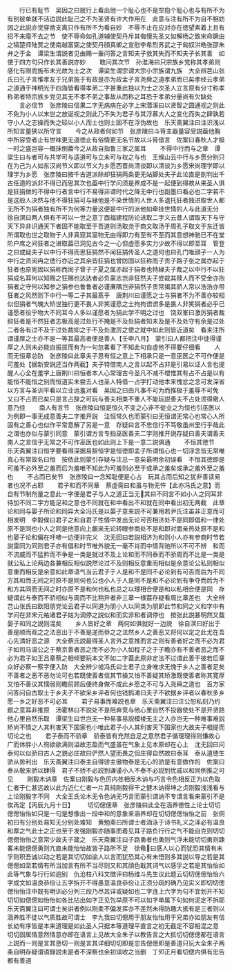 <!-- { "loadSidebar": true } -->
　　行已有耻节　吴因之曰就行上看出他一个耻心也不是空抱个耻心也与有所不为有别彼单就不洁边説此耻己之不为圣贤有许大作用在　此意与注有所不为自不相妨　因之此説亦觉穿凿支离只作有所不为看自妙　不辱不止在应对亦在徳望素着上且有招不来麾不去之节　使不辱命如孔道辅使契丹斥其侮慢先圣又如解杨之致宋命蹶由之犒楚师陆贾之使南越富弼之使契丹顔真卿之宣慰李希烈苏武之于匈奴洪皓张邵朱弁之于金　谭梁生谓説者见由赐一軰问答之言知夫子救其失而不知夫子长其善　如使于四方句只作长其善説亦妙
　　敢问其次节　孙淮海曰只宗族乡党称其孝弟则感化有限而施布未光故为士之次　谭梁生谓宗谓大宗小宗族谓九族　大全辨芑山张氏曰孔子言惟孝友于兄弟施于有政是亦为政孟子言尧舜之道孝弟而已矣孝经云孝弟之道通于神明光于四海皆看得孝弟二字甚重此独以为士之次圣人立言原有分寸称孝称弟者特宗族乡党见其无不孝不弟之事故从而称之耳恐于孝弟分量尚有欠缺处
　　言必信节　张彦陵曰信果二字无病病在必字上宋濳溪曰以贤智之圆通视之则此不免为小人以末世之放诞视之则此乃不失为君子与其浮慕大人之变化而失之肆孰若守小人之志操而失之硁以小人而士也则士固不在浮伪故也　乐天斋翼注曰注识浅以所知言量狭以所守言
　　今之从政者何如节　张彦陵曰斗筲主器量容受説葢他胸中所容受者止有世味更无道徳止有俗情更无名节故以斗筲借言　佐案曰春秋人才极一时之盛岂容一概抹倒葢今之从政自指鲁三家之属耳
　　不得中行而与之章　谭梁生曰与者可与共学可与适道可与立未可与权之与也　王缑山云中行与乡愿分别只在为己为人如东汉尚节义即以节义为乡愿西晋尚清谈即以清谈为乡愿宋尚理学即以理学为乡愿　张彦陵曰按千古道派除却狂狷两条更无站脚处夫子此论直是剖判出千古任道的派非不得已而思其次也葢中行学问须是养成不是一起便到得故从来圣人俱是狂狷做的不得中行者言中行不易得非谓时代之降无中行也副墨曰看必也二字若不是这般人决然与他不得狂狷可与縁他是不染世情的人世人多退托狂者独进取世人都无所不为狷者独有所不为何等力量这便是中行的派他如牵挂世情的人与此道无分　徐自溟曰两人俱有不可以一世之意丁酉福建程防论进取二字义云昔人谓取天下与守天下异非识通天下者固不能取至于吾道则汤取尧于商文取汤于周孔子取文于东迁皆所谓取也世之取物于人非真窥其室物无由得即力有至有不至而其意想神驰已不在堂阶户席之间狂者之进取葢已洞见古今之一心但虚愿多实力少故不得以即至耳　管登之曰或疑夫子以中行不得而思狂狷然不闻狂狷传圣人之道何也曰孔门唯顔子一人为中行之资闵冉之徳行亦近之其余皆狂狷也曾防固以狂称而子贡子路子张之属亦起于狂者也原宪固以狷称而闵子曾子子夏之属亦起于狷者也特縁夫子裁之以中行不以狂狷成名耳何以知赐之狂赐也达达者必负豪志岂非狂然夫子尝裁其赎人而不受金亦抱狷者之守何以知参之狷参也鲁鲁者必谨亷隅岂非狷然子贡常揭其骄人常以浩浩亦带狂者之风然则下中行一等二子其最髙乎　唐荆川曰谨愿之士与狷者不为不善亦较相似但狷者气魄大矫世独行更不畏人非笑谨愿之士拘拘谫谫多是畏人非笑狷者必乎已谨愿者役乎物大不同耳今人多以谨愿者为狷此学不明之过也　饶双峯曰激厉狷者裁抑狂者是不然狂者志极高是过处行不掩是不及处狷者知未及是不及处守有余是过处二者各有过不及于过处裁抑之于不及处激厉之使之就中如此则皆近道矣　看来注所谓谨厚之士亦不是一等其最高者便是善人【壬申八月】　蒙引曰人都把注中徒得谨厚之人则未必能自振拔而有为一句忽畧看了不知此句自虚他不得要仔细看
　　人而无恒章总防　张彦陵曰此章夫子思有恒之意上下相承只是一意巫医之不可作便是可羞处【据新安説还当作两截】夫子特借南人之言以起不占非是引易以证人言也提醒人心全在羞字上唐荆川曰恒者本人心常理古今圣凡不减不增惟其有占不占是以有能恒不能恒之别而恒道实未尝去人也圣人特借一占字打动他本来愧忿之念可发深省　以方言与圣训平看以立业远羞对看　吴因之曰由凡事不可为而推极于羞辱不可免　又曰不占而已矣只是言占辞之可玩与善夫相类不重人不能玩説善夫不占处须得儆人意乃佳
　　南人有言节　张彦陵曰恒是恒久不变之心非不徙业之为恒也引巫医以为例即一事无成意善夫二字推开説　注恒常久也而蒙引曰无恒谓无常心也常心人所固有之善心也似作平常意解了另是一意　存疑曰言不忠信行不笃敬虽州里行乎哉此之谓也亦似与蒙引同意　蒙引谓方言专指巫医善夫二字则推开説存疑曰善夫谓善夫南人之言信乎无常之不可作巫医也如此则上下是一意二説俱通
　　不恒其徳节　乐天斋翼注曰恒字要看得深据易辞恒字是恒徳即孟子所谓恒心也一切浮念皆无常唯真心有常故名曰恒　按依此则蒙引存疑与注总一意矣最明余初误看　不恒其徳即是可羞不必外至之羞而后为羞唯不知此为可羞则必至于或承之羞矣或承之羞外至之羞也
　　不占而已矣节　张彦陵曰一念知耻便是心占　玩其占而后知之犹非善读易者也况不占耶
　　君子和而不同章　蔡虚斋曰和虽与物无忤【此亦冯氏之意】而自有节制剂量之意此一字便是君子与人之道正当无其曰不同言不如小人之同耳非待加不同二字方能足和之意也不同就在和中看出不和就在同中看出初无两截　此章论和同与晏子所论和同异大全冯氏是以晏子意来説不可兼用若尹氏注虽非正意而可相发明　李毅侯曰君子之和自君子性情中发出无论可否相济处不是同即倡和一律处原不是同也小人之同是他意向上覰来无论转眼参商处不是和即对面亲热处原不是和也晏子论和偏在吁咈一边便非完义　沈无回曰若説相济为和则小人亦有参商时节若説雷同为同则君子亦有倡和时节唯外貌无一毫不肖而中情背驰所以不可不辨　和而不流威而不猛矜而不争是一类是就过不及上论和而不同泰而不骄周而不比是一类是就公私上论两边各兼相反相似説然论过不及则相反意重而相似是余意论公私则相似意重而相反是余意如此章语气当云君子于人是和不是同不必论到有可否而后为不同方其和而无间之时原不是同何也公也小人于人是同不是和不必论到有争夺而后为不和方其同而无间之时亦原不是和何也私也总之以理相合便是和以私相合便是同　存疑谓此与泰而不骄相似与周而不比稍异者非三章一様葢存疑看周比章差也　大全辨芑山张氏曰欧阳朋党论云君子以同道为朋小人以同类为朋即此节和同之义和字中有学问在非宋元祐诸君子姑为调停之説似和而实非和者调停也　按张此説甚明然又载晏子和同之説则混矣
　　乡人皆好之章　两何如俱就好一边説　徐自溟曰好出于善是顺而观之之法恶出于不善是逆而叅之之法然乡人之善恶又将何以定之此尤在吾心先清好恶之源　大全蔡氏説最得圣人言外之意推而言之则有善者好之而不必为君子如司马温公之于蔡京善者恶之而不必为小人如程子之于子瞻亦有不善者恶之而不必为君子如王吕章蔡之相倾要玩本文不如二字葢此原非定法不过谓此善于彼若后章众好必察一察字便入防　大全辨少墟冯氏曰士君子立身唯求无愧于乡人之善者足矣不善者之恶不恶勿论可也若既使善者信其节操又怕不善疑其矫激既使善者称其寛厚又怕不善议其懦弱则瞻前顾后便终身做不成此乡愿之不可与入尧舜之道也　百方家问答问自古取士于乡夫子不欲采乡评者何也钱鹤滩曰夫子不欲据乡评者以春秋多乡愿一乡之好恶不可必耳
　　君子易事而难説也章　乐天斋翼注曰注公恕私刻乃约题之意耳非推原　汤霍林曰不説处不是阻奔竞与他心里自然不投器使处不是开贤路他心里自然乐取　谭梁生曰世岂无一种易事易説模棱无主之人亦岂无一种难事难説矫尚不情之人其利害天下国家也小唯此君子小人其利害天下国家也大故夫子相提而切论之也
　　君子泰而不骄章　骄泰皆有充然自足之意然君子循理理得则慊故心广而体胖小人徇欲欲满则溢故志盈而气盛虽在气象上见本原却在心上　沈无回曰问泰何以似骄曰古人之貌必庄故曰俨然人望而畏之但庄得自然故曰泰耳　泰从道徳生骄从势利出　乐天斋翼注曰泰主自得骄主傲物泰是无心的骄是有意做作的　佐案曰泰从敬来骄以肆得　君子不骄不必説到谦谨小人不泰不必説到忧戚以和同例推之可见
　　刚毅木讷章　佐案曰刚毅与色厉内荏相反木讷与巧言令色相反正为以色取仁者于仁甚远故以此为近仁仁者一片真纯刚毅得干之健木讷得坤之贞刚毅浅浅看与上论刚毅字不同　大全王氏论木无令色讷无巧言而蒙引谓讷不专谓言看来蒙引不是俟再定【丙辰九月十日】
　　切切偲偲章　张彦陵曰此全在涵养徳性上论士切切偲偲怡怡如只是一句是想像出一段中和的意象来涵养却在切切偲偲怡怡之前　张侗初曰有分别处易知无分别处难知　黄勉斋曰所谓士者涵泳于诗书礼义之泽必有温良和厚之气此士之正也至于发强刚毅亦随事而着见耳子路负行行之气不能自克则切切偲偲怡怡之意常少故夫子箴之　乐天斋翼注曰子路勇者也勇则气浮未能切切勇则踈畧未能偲偲勇则亢直未能怡怡故皆子路所不足　徐儆曰感人以心而犹恐其情有未孚则积吾诚以动之若是其切切如谕人以言而犹恐其心有未悟则多其説以导之若是其偲偲如至若情有所当加言有所不当尽则又和其顔色戢其词气以感孚之若是其怡怡如此等气象与行行如逈别　仇沧柱八科文徴评曰杨维斗先生议此题云切切偲偲怡怡六字成文如温良恭俭让五字拆开不得愚意温良恭俭让正须分疏的确乃见实义即切切偲偲怡怡注中既有明训必分列三段乃尽其详或疑如也二字连上六字为句不宜划开不知切切如偲偲如怡怡如各比拈出如字正见包举原不可以如字单属下句如何泥定不拆耶　乐天斋翼注曰可谓士矣讲者例以刚柔不偏发挥亦不差然未得防趣大抵有是三者则以涵养胜不徒以气质胜故可谓士　李九我曰切偲用于朋友怡怡用于兄弟亦如朋友有信长幼有序皆是本来道理是如此圣人只据本等道理平直言之初无截定不容相混之意　切切固属情意然情意亦即在语言上见故大全朱子以教告言之大抵切切偲偲都在语言上説而一则是言其恳切一则是言其详细切切即是忠告偲偲即是善道只玩大全朱子两条自明存疑谓语録説未是者不深察也余初误收之当删　丁夘正月看切偲内俱有忠告都有善道
